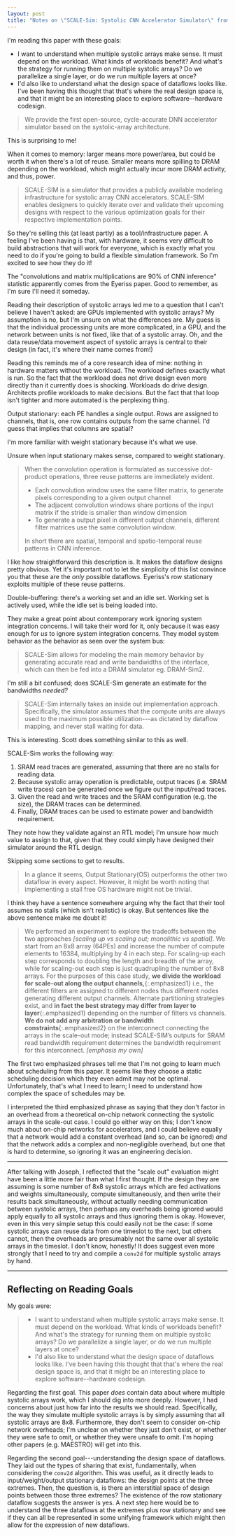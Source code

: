 ```yaml
---
layout: post
title: "Notes on \"SCALE-Sim: Systolic CNN Accelerator Simulator\" from Samajdar et. al."
---
```


I'm reading this paper
  with these goals:

- I want to understand when multiple systolic arrays make sense. It must depend on the workload. What kinds of workloads benefit? And what's the strategy for running them on multiple systolic arrays? Do we parallelize a single layer, or do we run multiple layers at once?
- I'd also like to understand what the design space of dataflows looks like. I've been having this thought that that's where the real design space is, and that it might be an interesting place to explore software--hardware codesign.

> We provide the first open-source, cycle-accurate DNN accelerator simulator based on the systolic-array architecture.

This
  is surprising to me!

When it comes to memory:
  larger means more power/area,
  but could be worth it
  when there's a lot of reuse.
Smaller
  means more spilling to DRAM
  depending on the workload,
  which might actually incur
  more DRAM activity,
  and thus, power.

> SCALE-SIM is a simulator that provides a publicly available modeling infrastructure for systolic array CNN accelerators. SCALE-SIM enables designers to quickly iterate over and validate their upcoming designs with respect to the various optimization goals for their respective implementation points.

So they're selling this
  (at least partly)
  as a tool/infrastructure paper.
A feeling I've been having
  is that, with hardware,
  it seems very difficult
  to build abstractions
  that will work for everyone,
  which is exactly what you need to do
  if you're going to build a flexible
  simulation framework.
So I'm excited to see how they do it!

The
  "convolutions and matrix multiplications
    are 90% of CNN inference"
  statistic
  apparently comes from
  the Eyeriss paper.
Good to remember,
  as I'm sure I'll need it someday.

Reading
  their description
  of systolic arrays
  led me to a question
  that I can't believe
  I haven't asked:
  are GPUs implemented with
  systolic arrays?
My assumption is no,
  but I'm unsure on what the differences
  are.
My guess is that
  the individual processing units
  are more complicated,
  in a GPU,
  and the network between units
  is not fixed,
  like that of a systolic array.
Oh,
  and the data reuse/data movement aspect
  of systolic arrays
  is central to their design
  (in fact,
  it's where their name comes from!)

Reading this
  reminds me of a core research
  idea of mine:
  nothing in hardware matters
  without the workload.
The workload defines
  exactly what is run.
So the fact that
  the workload
  does not drive design
  even more directly
  than it currently does
  is shocking.
Workloads do drive design.
Architects profile workloads
  to make decisions.
But the fact that that loop
  isn't tighter
  and more automated
  is the perplexing thing.

Output stationary: each PE handles
  a single output.
Rows are assigned
  to channels,
  that is, one row contains outputs
  from the same channel.
I'd guess
  that implies
  that columns are spatial?

I'm more familiar
  with weight stationary
  because it's what we use.

Unsure when input stationary
  makes sense,
  compared to weight stationary.

> When the convolution operation is formulated as successive dot-product operations, three reuse patterns are immediately evident.
>
> - Each convolution window uses the same filter matrix, to generate pixels corresponding to a given output channel
> - The adjacent convolution windows share portions of the
>input matrix if the stride is smaller than window dimension
> - To generate a output pixel in different output channels, different filter matrices use the same convolution window.
>
> In short there are spatial, temporal and spatio-temporal reuse patterns in CNN inference.

I like how
  straightforward
  this description is.
It makes
  the dataflow designs
  pretty obvious.
Yet
  it's important
  not to let the simplicity
  of this list
  convince you that these are
  the _only_ possible dataflows.
Eyeriss's
  row stationary
  exploits multiple
  of these reuse patterns.

Double-buffering:
  there's a working set
  and an idle set.
Working set
  is actively used,
  while the idle set
  is being loaded into.

They make
  a great point
  about contemporary work
  ignoring system integration concerns.
I will take their word for it,
  only because
  it was easy enough
  for _us_
  to ignore system integration concerns.
They model
  system behavior
  as the behavior as seen
  over the system bus:

> SCALE-Sim allows for modeling the main memory behavior by generating accurate read and write bandwidths of the interface, which can then be fed into a DRAM simulator eg. DRAM-Sim2.

I'm still a bit confused;
  does SCALE-Sim
  generate an estimate
  for the bandwidths _needed?_

> SCALE-Sim internally takes an inside out implementation approach. Specifically, the simulator assumes that the compute units are always used to the maximum possible utilization---as dictated by dataflow mapping, and never stall waiting for data.

This is
  interesting.
Scott does something
  similar to this as well.

SCALE-Sim
  works the following way:

1. SRAM read traces are generated, assuming that there are no stalls for reading data.
2. Because systolic array operation is predictable, output traces (i.e. SRAM write traces) can be generated once we figure out the input/read traces.
3. Given the read and write traces and the SRAM configuration (e.g. the size), the DRAM traces can be determined.
4. Finally, DRAM traces can be used to estimate power and bandwidth requirement.

They note
  how they validate
  against an RTL model;
  I'm unsure
  how much value
  to assign to that,
  given that they could simply
  have designed their simulator
  around the RTL design.

Skipping some sections
  to get to results.

> In a glance it seems, Output Stationary(OS) outperforms the other two dataflow in every aspect. However, it might be worth noting that implementing a stall free OS hardware might not be trivial.

I think
  they have a sentence
  somewhere
  arguing why
  the fact that their tool
  assumes no stalls
  (which isn't realistic)
  is okay.
But sentences
  like the above sentence
  make me doubt it!

<style>
.emphasized1 {
  color: #0041e9;
}
.emphasized2 {
  color: #936500;
}
</style>
> We performed an experiment to explore the tradeoffs between the two approaches *[scaling up vs scaling out; monolithic vs spatial]*. We start from an 8x8 array (64PEs) and increase the number of compute elements to 16384, multiplying by 4 in each step. For scaling-up each step corresponds to doubling the length and breadth of the array, while for scaling-out each step is just quadrupling the number of 8x8 arrays. For the purposes of this case study, **we divide the workload for scale-out along the output channels,**{:.emphasized1} i.e., the different filters are assigned to different nodes thus different nodes generating different output channels. Alternate partitioning strategies exist, and **in fact the best strategy may differ from layer to layer**{:.emphasized1} depending on the number of filters vs channels. **We do not add any arbitration or bandwidth constraints**{:.emphasized2} on the interconnect connecting the arrays in the scale-out mode; instead SCALE-SIM’s outputs for SRAM read bandwidth requirement determines the bandwidth requirement for this interconnect. *[emphasis my own]*

The first two
  emphasized phrases
  tell me
  that I'm not going to learn much
  about scheduling
  from this paper.
It seems like
  they choose a static scheduling decision
  which they even admit
  may not be optimal.
Unfortunately,
  that's what I need to learn;
  I need to understand
  how complex
  the space of schedules
  may be.

I interpreted
  the third emphasized phrase
  as saying that
  they don't factor in an overhead
  from a theoretical
  on-chip network
  connecting the systolic arrays
  in the scale-out case.
I could go either way on this;
  I don't know much
  about on-chip networks
  for accelerators,
  and I could believe equally
  that a network would add
  a constant overhead
  (and so, can be ignored)
  *and*
  that the network adds
  a complex
  and non-negligible
  overhead,
  but one that is hard to determine,
  so ignoring it
  was an engineering decision.

---

After talking with Joseph,
  I reflected
  that the "scale out"
  evaluation
  might have been a little more fair
  than what I first thought.
If the design they are assuming is
  some number of 8x8
  systolic arrays
  which are fed activations
  and weights
  simultaneously,
  compute simultaneously,
  and then write their results back
  simultaneously,
  without actually needing
  communication
  between systolic arrays,
  then perhaps any overheads being ignored
  would apply equally to all systolic arrays
  and thus
  ignoring them is okay.
However,
  even in this very simple setup
  this could easily not be the case:
  if some systolic arrays
  can reuse data
  from one timeslot
  to the next,
  but others cannot,
  then the overheads
  are presumably not the same
  over all systolic arrays
  in the timeslot.
I don't know,
  honestly!
It does suggest
  even more strongly
  that I need to try and compile
  a `conv2d`
  for multiple systolic arrays
  by hand.

---

## Reflecting on Reading Goals

My goals were:

> - I want to understand when multiple systolic arrays make sense. It must depend on the workload. What kinds of workloads benefit? And what's the strategy for running them on multiple systolic arrays? Do we parallelize a single layer, or do we run multiple layers at once?
> - I'd also like to understand what the design space of dataflows looks like. I've been having this thought that that's where the real design space is, and that it might be an interesting place to explore software--hardware codesign.

Regarding
  the first goal.
This paper
  *does* contain data
  about where multiple systolic arrays
  work,
  which I should dig into
  more deeply.
However,
  I had concerns
  about just how far
  into the results
  we should read.
Specifically,
  the way they simulate
  multiple systolic arrays
  is by simply assuming
  that all systolic arrays
  are 8x8.
Furthermore,
  they don't seem to consider
  on-chip network overheads;
  I'm unclear on whether
  they just don't exist,
  or whether they were safe to omit,
  or whether they were
  unsafe to omit.
I'm hoping other papers
  (e.g. MAESTRO)
  will get into this.

Regarding
  the second goal---understanding
  the design space
  of dataflows.
They laid out
  the types of sharing
  that exist,
  fundamentally,
  when considering
  the `conv2d` algorithm.
This was useful,
  as it directly leads
  to input/weight/output
  stationary
  dataflows:
  the design points
  at the three extremes.
Then,
  the question is,
  is there an interstitial space
  of design points
  between those three extremes?
The existence
  of the row stationary
  dataflow
  suggests the answer is yes.
A next step here
  would be to understand
  the three dataflows at the extremes
  plus row stationary
  and see if they can all be represented
  in some unifying framework
  which might then allow
  for the expression of new dataflows.
